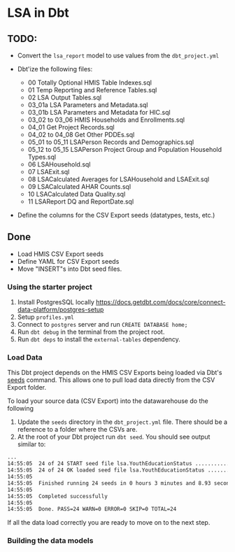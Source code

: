# LSA in Dbt

## TODO:
- Convert the `lsa_report` model to use values from the `dbt_project.yml`
- Dbt'ize the following files:
    - 00 Totally Optional HMIS Table Indexes.sql
    - 01 Temp Reporting and Reference Tables.sql
    - 02 LSA Output Tables.sql
    - 03_01a LSA Parameters and Metadata.sql
    - 03_01b LSA Parameters and Metadata for HIC.sql
    - 03_02 to 03_06 HMIS Households and Enrollments.sql
    - 04_01 Get Project Records.sql
    - 04_02 to 04_08 Get Other PDDEs.sql
    - 05_01 to 05_11 LSAPerson Records and Demographics.sql
    - 05_12 to 05_15 LSAPerson Project Group and Population Household Types.sql
    - 06 LSAHousehold.sql
    - 07 LSAExit.sql
    - 08 LSACalculated Averages for LSAHousehold and LSAExit.sql
    - 09 LSACalculated AHAR Counts.sql
    - 10 LSACalculated Data Quality.sql
    - 11 LSAReport DQ and ReportDate.sql

- Define the columns for the CSV Export seeds (datatypes, tests, etc.)

## Done
- Load HMIS CSV Export seeds
- Define YAML for CSV Export seeds
- Move "INSERT"s into Dbt seed files.


### Using the starter project
1. Install PostgresSQL locally https://docs.getdbt.com/docs/core/connect-data-platform/postgres-setup
2. Setup `profiles.yml`
3. Connect to `postgres` server and run `CREATE DATABASE home;`
4. Run `dbt debug` in the terminal from the project root.
5. Run `dbt deps` to install the `external-tables` dependency.

### Load Data
This Dbt project depends on the HMIS CSV Exports being loaded via Dbt's [seeds](https://docs.getdbt.com/docs/build/seeds) command. This allows one to pull load data directly from the CSV Export folder.

To load your source data (CSV Export) into the datawarehouse do the following

1. Update the `seeds` directory in the `dbt_project.yml` file.  There should be a reference to a folder where the CSVs are.
2. At the root of your Dbt project run `dbt seed`.  You should see output similar to:
```sh
...
14:55:05  24 of 24 START seed file lsa.YouthEducationStatus .............................. [RUN]
14:55:05  24 of 24 OK loaded seed file lsa.YouthEducationStatus .......................... [INSERT 0 in 0.03s]
14:55:05  
14:55:05  Finished running 24 seeds in 0 hours 3 minutes and 8.93 seconds (188.93s).
14:55:05  
14:55:05  Completed successfully
14:55:05  
14:55:05  Done. PASS=24 WARN=0 ERROR=0 SKIP=0 TOTAL=24
```
If all the data load correctly you are ready to move on to the next step.

### Building the data models
